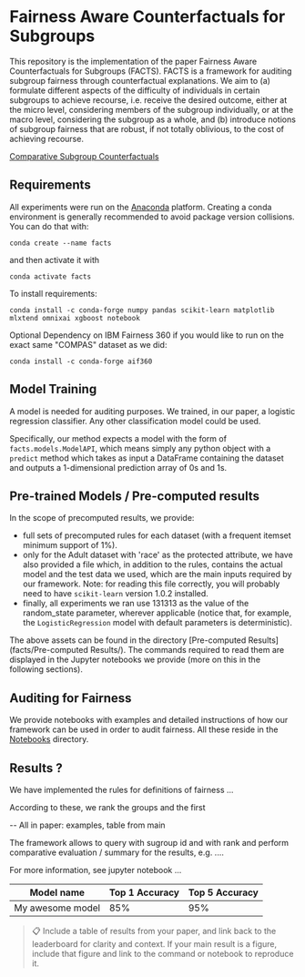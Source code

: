 # Fairness Aware Counterfactuals for Subgroups

This repository is the implementation of the paper Fairness Aware Counterfactuals for Subgroups (FACTS). FACTS is a framework for auditing subgroup fairness through counterfactual explanations. We aim to (a) formulate different aspects of the difficulty of individuals in certain subgroups to achieve recourse, i.e. receive the desired outcome, either at the micro level, considering members of the subgroup individually, or at the macro level, considering the subgroup as a whole, and (b) introduce notions of subgroup fairness that are robust, if not totally oblivious, to the cost of achieving recourse. 

[Comparative Subgroup Counterfactuals]()

## Requirements

All experiments were run on the [Anaconda](https://www.anaconda.com/) platform. Creating a conda environment is generally recommended to avoid package version collisions. You can do that with:

```setup
conda create --name facts 
```

and then activate it with

```setup
conda activate facts
```

 To install requirements:

```setup
conda install -c conda-forge numpy pandas scikit-learn matplotlib mlxtend omnixai xgboost notebook
```

Optional Dependency on IBM Fairness 360 if you would like to run on the exact same "COMPAS" dataset as we did:

```setup
conda install -c conda-forge aif360
```


## Model Training

A model is needed for auditing purposes. We trained, in our paper, a logistic regression classifier. Any other classification model could be used.

Specifically, our method expects a model with the form of `facts.models.ModelAPI`, which means simply any python object with a `predict` method which takes as input a DataFrame containing the dataset and outputs a 1-dimensional prediction array of 0s and 1s.



## Pre-trained Models / Pre-computed results

In the scope of precomputed results, we provide:
- full sets of precomputed rules for each dataset (with a frequent itemset minimum support of 1%).
- only for the Adult dataset with 'race' as the protected attribute, we have also provided a file which, in addition to the rules, contains the actual model and the test data we used, which are the main inputs required by our framework. Note: for reading this file correctly, you will probably need to have `scikit-learn` version 1.0.2 installed.
- finally, all experiments we ran use 131313 as the value of the random_state parameter, wherever applicable (notice that, for example, the `LogisticRegression` model with default parameters is deterministic).

The above assets can be found in the directory [Pre-computed Results](facts/Pre-computed Results/). The commands required to read them are displayed in the Jupyter notebooks we provide (more on this in the following sections).

## Auditing for Fairness

We provide notebooks with examples and detailed instructions of how our framework can be used in order to audit fairness. All these reside in the [Notebooks](facts/Νotebooks/) directory.

## Results ?

We have implemented the rules for definitions of fairness ...

According to these, we rank the groups and the first 

-- All in paper: examples, table from main

 The framework allows to query with sugroup id and with rank and perform comparative evaluation / summary for the results, e.g. ....

For more information, see jupyter notebook ...

| Model name         | Top 1 Accuracy  | Top 5 Accuracy |
| ------------------ |---------------- | -------------- |
| My awesome model   |     85%         |      95%       |

>📋  Include a table of results from your paper, and link back to the leaderboard for clarity and context. If your main result is a figure, include that figure and link to the command or notebook to reproduce it. 

